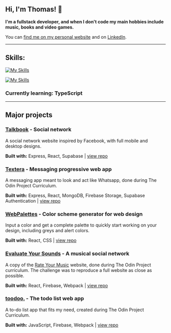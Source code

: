 ## Hi, I'm Thomas! :wave: 
**I'm a fullstack developer, and when I don't code my main hobbies include music, books and video games.**

You can [find me on my personal website](https://thomaspaysac.com/) and on [LinkedIn](https://www.linkedin.com/in/thomas-paysac-5a2713254/).

---

## Skills:
[![My Skills](https://skillicons.dev/icons?i=js,html,css,sass,tailwind,md)](https://skillicons.dev)

[![My Skills](https://skillicons.dev/icons?i=react,nextjs,nodejs,express,mongodb,firebase,supabase)](https://skillicons.dev)


### Currently learning: TypeScript

---


## Major projects

### [Talkbook](https://talkbook-app.netlify.app/) - Social network
A social network website inspired by Facebook, with full mobile and desktop designs.

**Built with:**
Express, React, Supabase | [view repo](https://github.com/thomaspaysac/freebook)

### [Textera](https://textera.netlify.app/) - Messaging progressive web app
A messaging app meant to look and act like Whatsapp, done during The Odin Project Curriculum.

**Built with:**
Express, React, MongoDB, Firebase Storage, Supabase Authentication | [view repo](https://github.com/thomaspaysac/textera)

### [WebPalettes](https://webpalettes.netlify.app/) - Color scheme generator for web design
Input a color and get a complete palette to quickly start working on your design, including greys and alert colors.

**Built with:**
React, CSS | [view repo](https://github.com/thomaspaysac/palettes)


### [Evaluate Your Sounds](https://rym-clone.web.app/) - A musical social network
A copy of the [Rate Your Music](https://rateyourmusic.com/) website, done during The Odin Project curriculum. The challenge was to reproduce a full website as close as possible.

**Built with:**
React, Firebase, Webpack | [view repo](https://github.com/thomaspaysac/rateeverything)

### [toodoo.](https://toodoo-81e7d.web.app/) - The todo list web app
A to-do list app that fits my need, created during The Odin Project Curriculum. 

**Built with:**
JavaScript, Firebase, Webpack | [view repo](https://github.com/thomaspaysac/todo-app)
